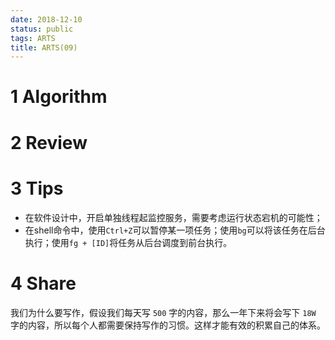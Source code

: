 ```yaml
---
date: 2018-12-10
status: public
tags: ARTS
title: ARTS(09)
---
```

# 1 Algorithm
# 2 Review

# 3 Tips
- 在软件设计中，开启单独线程起监控服务，需要考虑运行状态宕机的可能性；
- 在shell命令中，使用`Ctrl+Z`可以暂停某一项任务；使用`bg`可以将该任务在后台执行；使用`fg + [ID]`将任务从后台调度到前台执行。
# 4 Share
我们为什么要写作，假设我们每天写 `500` 字的内容，那么一年下来将会写下 `18W` 字的内容，所以每个人都需要保持写作的习惯。这样才能有效的积累自己的体系。